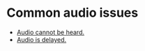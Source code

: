 # Common audio issues
- [Audio cannot be heard.](Silence/Muted%20Audio.md)
- [Audio is delayed.](Delays/Trimming%20Audio.md)
